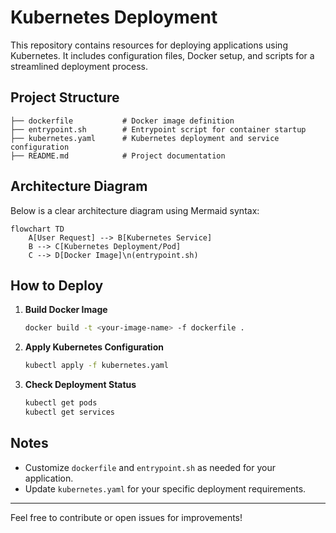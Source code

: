 # Kubernetes Deployment

This repository contains resources for deploying applications using Kubernetes. It includes configuration files, Docker setup, and scripts for a streamlined deployment process.

## Project Structure

```
├── dockerfile           # Docker image definition
├── entrypoint.sh        # Entrypoint script for container startup
├── kubernetes.yaml      # Kubernetes deployment and service configuration
├── README.md            # Project documentation
```

## Architecture Diagram

Below is a clear architecture diagram using Mermaid syntax:

```mermaid
flowchart TD
    A[User Request] --> B[Kubernetes Service]
    B --> C[Kubernetes Deployment/Pod]
    C --> D[Docker Image]\n(entrypoint.sh)
```

## How to Deploy

1. **Build Docker Image**
   ```zsh
   docker build -t <your-image-name> -f dockerfile .
   ```
2. **Apply Kubernetes Configuration**
   ```zsh
   kubectl apply -f kubernetes.yaml
   ```
3. **Check Deployment Status**
   ```zsh
   kubectl get pods
   kubectl get services
   ```

## Notes
- Customize `dockerfile` and `entrypoint.sh` as needed for your application.
- Update `kubernetes.yaml` for your specific deployment requirements.

---
Feel free to contribute or open issues for improvements!
